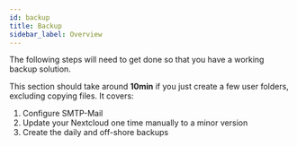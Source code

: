 ```yaml
---
id: backup
title: Backup
sidebar_label: Overview
---
```


The following steps will need to get done so that you have a working backup solution.

This section should take around **10min** if you just create a few user folders, excluding copying files. It covers:
1. Configure SMTP-Mail
1. Update your Nextcloud one time manually to a minor version
1. Create the daily and off-shore backups